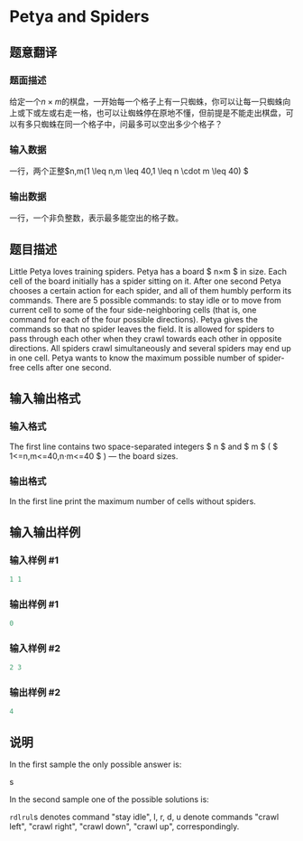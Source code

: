 # Petya and Spiders

## 题意翻译

### 题面描述

给定一个$n \times m$的棋盘，一开始每一个格子上有一只蜘蛛，你可以让每一只蜘蛛向上或下或左或右走一格，也可以让蜘蛛停在原地不懂，但前提是不能走出棋盘，可以有多只蜘蛛在同一个格子中，问最多可以空出多少个格子？

### 输入数据

一行，两个正整$n,m(1 \leq n,m \leq 40,1 \leq n \cdot m \leq 40) $

### 输出数据

一行，一个非负整数，表示最多能空出的格子数。

## 题目描述

Little Petya loves training spiders. Petya has a board $ n×m $ in size. Each cell of the board initially has a spider sitting on it. After one second Petya chooses a certain action for each spider, and all of them humbly perform its commands. There are 5 possible commands: to stay idle or to move from current cell to some of the four side-neighboring cells (that is, one command for each of the four possible directions). Petya gives the commands so that no spider leaves the field. It is allowed for spiders to pass through each other when they crawl towards each other in opposite directions. All spiders crawl simultaneously and several spiders may end up in one cell. Petya wants to know the maximum possible number of spider-free cells after one second.

## 输入输出格式

### 输入格式

The first line contains two space-separated integers $ n $ and $ m $ ( $ 1<=n,m<=40,n·m<=40 $ ) — the board sizes.

### 输出格式

In the first line print the maximum number of cells without spiders.

## 输入输出样例

### 输入样例 #1

```cpp
1 1

```
### 输出样例 #1

```cpp
0

```
### 输入样例 #2

```cpp
2 3

```
### 输出样例 #2

```cpp
4

```
## 说明

In the first sample the only possible answer is:

s

In the second sample one of the possible solutions is:

`rdlrul`s denotes command "stay idle", l, r, d, u denote commands "crawl left", "crawl right", "crawl down", "crawl up", correspondingly.


